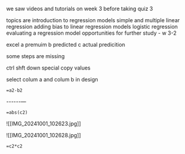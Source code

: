 we saw videos and tutorials on week 3 before taking quiz 3

topics are
introduction to regression models
simple and multiple linear regression
adding bias to linear regression models
logistic regression
evaluating a regression model
opportunities for further study - w 3-2


excel
a premuim
b predicted
c actual predicition

some steps are missing

ctrl shft down
special copy
values

select colum a and colum b
in design

	=a2-b2

------—

	=abs(c2)


![[IMG_20241001_102623.jpg]]

![[IMG_20241001_102628.jpg]]

	=c2*c2